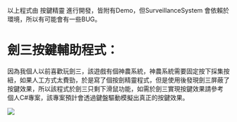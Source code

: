 以上程式由 按鍵精靈 進行開發，皆附有Demo，但SurveillanceSystem 會依賴於環境，所以有可能會有一些BUG。

# 劍三按鍵輔助程式：
因為我個人以前喜歡玩劍三，該遊戲有個神農系統，神農系統需要固定按下採集按紐，如果人工方式太費勁，於是寫了個按劍精靈程式，但是使用後發現劍三屏蔽了按鍵效果，所以該程式於劍三只剩下滑鼠功能，如需於劍三實現按鍵效果請參考 個人C#專案，該專案預計會透過鍵盤驅動模擬出真正的按鍵效果。

![](https://i.imgur.com/3ntj7kI.png)
